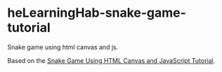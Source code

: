 # heLearningHab-snake-game-tutorial

Snake game using html canvas and js.

Based on the [Snake Game Using HTML Canvas and JavaScript Tutorial](https://youtu.be/VlAACb6aOvw).
